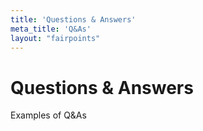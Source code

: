 ```yaml
---
title: 'Questions & Answers'
meta_title: 'Q&As'
layout: "fairpoints"
---
```

# Questions & Answers
Examples of Q&As